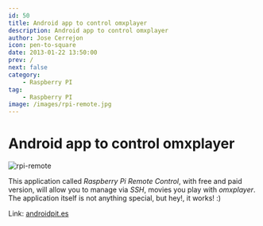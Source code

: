 ```yaml
---
id: 50
title: Android app to control omxplayer
description: Android app to control omxplayer
author: Jose Cerrejon
icon: pen-to-square
date: 2013-01-22 13:50:00
prev: /
next: false
category:
    - Raspberry PI
tag:
    - Raspberry PI
image: /images/rpi-remote.jpg
---
```


# Android app to control omxplayer

![rpi-remote](/images/rpi-remote.jpg)

This application called _Raspberry Pi Remote Control_, with free and paid version, will allow you to manage via _SSH_, movies you play with _omxplayer_. The application itself is not anything special, but hey!, it works! :)

Link: [androidpit.es](https://www.androidpit.es/es/android/market/aplicaciones/aplicacion/com.raspberry.remote/Raspberry-Pi-Control-Remoto)
